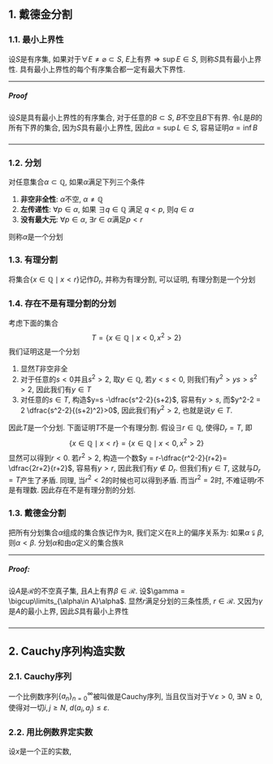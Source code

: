## 1. 戴德金分割
### 1.1. 最小上界性
设$S$是有序集, 如果对于$\forall E\neq \varnothing\subset S$, $E$上有界$\Longrightarrow\sup E \in S$, 则称$S$具有最小上界性. 具有最小上界性的每个有序集合都一定有最大下界性. 
___
##### Proof
设$S$是具有最小上界性的有序集合, 对于任意的$B\subset S$, $B$不空且$B$下有界. 令$L$是$B$的所有下界的集合, 因为$S$具有最小上界性, 因此$\alpha =\sup L\in S$, 容易证明$\alpha=\inf B$
#####
___
### 1.2. 分划
对任意集合$\alpha\subset \mathbb{Q}$, 如果$\alpha$满足下列三个条件
1. **非空非全性**: $\alpha$不空, $\alpha\neq \mathbb{Q}$
2. **左传递性**: $\forall p\in \alpha$, 如果 $\exists q\in \mathbb{Q}$ 满足 $q<p$, 则$q\in \alpha$
3. **没有最大元**: $\forall p\in \alpha$, $\exists r\in \alpha$满足$p<r$
   
则称$\alpha$是一个分划

### 1.3. 有理分割
将集合$\{x\in \mathbb{Q}\mid x<r\}$记作$D_r$, 并称为有理分割, 可以证明, 有理分割是一个分划

### 1.4. 存在不是有理分割的分划
考虑下面的集合
$$
T = \{x\in \mathbb{Q}\mid x<0, x^2>2\}
$$
我们证明这是一个分划
1. 显然$T$非空非全
2. 对于任意的$s<0$并且$s^2>2$, 取$y\in \mathbb{Q}$, 若$y<s<0$, 则我们有$y^2>ys>s^2>2$, 因此我们有$y\in T$
3. 对任意的$s\in T$, 构造$y=s -\dfrac{s^2-2}{s+2}$, 容易有$y>s$, 而$y^2-2 = 2 \dfrac{s^2-2}{(s+2)^2}>0$, 因此我们有$y^2>2$, 也就是说$y\in T$. 

因此$T$是一个分划. 下面证明$T$不是一个有理分割. 假设$\exists r\in \mathbb{Q}$, 使得$D_r = T$, 即
$$
\{x\in \mathbb{Q}\mid x<r\} = \{x\in \mathbb{Q}\mid x<0, x^2>2\}
$$
显然可以得到$r<0$. 若$r^2>2$, 构造一个数$y = r-\dfrac{r^2-2}{r+2}= \dfrac{2r+2}{r+2}$, 容易有$y>r$, 因此我们有$y\notin D_r$. 但我们有$y\in T$, 这就与$D_r = T$产生了矛盾. 同理, 当$r^2<2$的时候也可以得到矛盾. 而当$r^2=2$时, 不难证明$r$不是有理数. 因此存在不是有理分割的分划. 
### 1.3. 戴德金分割
把所有分划集合$\alpha$组成的集合族记作为$\mathbb{R}$, 我们定义在$\mathbb{R}$上的偏序关系为: 如果$\alpha\subsetneqq \beta$, 则$\alpha < \beta$. 分划$\alpha$和由$\alpha$定义的集合族$\mathbb{R}$
___
##### Proof: 
设$A$是$\mathscr{R}$的不空真子集, 且$A$上有界$\beta\in \mathscr{R}$. 设$\gamma = \bigcup\limits_{\alpha\in A}\alpha$. 显然$r$满足分划的三条性质, $r\in \mathscr{R}$. 又因为$\gamma$是$A$的最小上界, 因此$S$具有最小上界性
#####
___


## 2. Cauchy序列构造实数
### 2.1. Cauchy序列
一个比例数序列$\{a_n\}_{n=0}^{\infty}$被叫做是Cauchy序列, 当且仅当对于$\forall \varepsilon>0$, $\exists N\ge0$, 使得对一切$i,j\ge N,\ d(a_i,a_j)\le \varepsilon$. 

### 2.2. 用比例数界定实数
设$x$是一个正的实数, 
